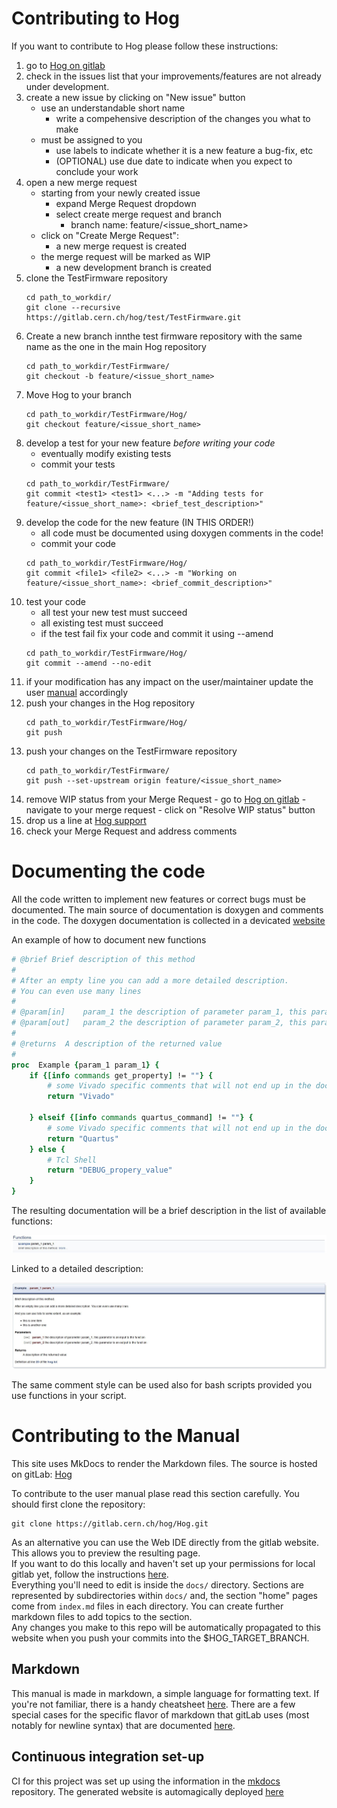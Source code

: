 # Contributing to Hog
If you want to contribute to Hog please follow these instructions:

1. go to [Hog on gitlab](https://gitlab.cern.ch/hog/Hog)
2. check in the issues list that your improvements/features are not already under development.
3. create a new issue by clicking on "New issue" button
   - use an understandable short name
	 - write a compehensive description of the changes you what to make
   - must be assigned to you
	 - use  labels to indicate whether it is a new feature a bug-fix, etc
	 - (OPTIONAL) use due date to indicate when you expect to conclude your work
4. open a new merge request
   -  starting from your newly created issue
	    *  expand Merge Request dropdown
      *  select create merge request and branch
			*  branch name: feature/<issue_short_name>
	 -  click on "Create Merge Request":
	    *  a new merge request is created
      *  the merge request will be marked as WIP
			*  a new development branch is created
5. clone the TestFirmware repository 
	```console
	cd path_to_workdir/
	git clone --recursive https://gitlab.cern.ch/hog/test/TestFirmware.git
	```
6. Create a new branch innthe test firmware repository with the same name as the one in the main Hog repository
	```console
	cd path_to_workdir/TestFirmware/
	git checkout -b feature/<issue_short_name>
	```
7. Move Hog to your branch
	```console
	cd path_to_workdir/TestFirmware/Hog/
	git checkout feature/<issue_short_name>
	```
8. develop a test for your new feature *before writing your code*
   -  eventually modify existing tests
	 -  commit your tests
	```console
	cd path_to_workdir/TestFirmware/
	git commit <test1> <test1> <...> -m "Adding tests for feature/<issue_short_name>: <brief_test_description>"
	```
9. develop the code for the new feature (IN THIS ORDER!)
   -  all code must be documented using doxygen comments in the code!
	 -  commit your code
	```console
	cd path_to_workdir/TestFirmware/Hog/
	git commit <file1> <file2> <...> -m "Working on feature/<issue_short_name>: <brief_commit_description>"
	```
10. test your code
	 -  all test your new test must succeed
	 -  all existing test must succeed
	 -  if the test fail fix your code and commit it using --amend 
	```console
	cd path_to_workdir/TestFirmware/Hog/
	git commit --amend --no-edit 
	```
11. if your modification has any impact on the user/maintainer update the user [manual](#contributing_to_the_manual) accordingly
12. push your changes in the Hog repository
	```console
	cd path_to_workdir/TestFirmware/Hog/
	git push
	```
13. push your changes on the TestFirmware repository
	```console
	cd path_to_workdir/TestFirmware/
	git push --set-upstream origin feature/<issue_short_name>
	```
14. remove WIP status from your Merge Request
		-  go to [Hog on gitlab](https://gitlab.cern.ch/hog/Hog)
		-  navigate to your merge request
		-  click on "Resolve WIP status" button
15. drop us a line at [Hog support](mailto:hog@cern.ch)
16. check your Merge Request and address comments

# Documenting the code

All the code written to implement new features or correct bugs must be documented.
The main source of documentation is doxygen and comments in the code.
The doxygen documentation is collected in a devicated [website](https://hdl-on-git.web.cern.ch/hdl-on-git/test-doxy/index.html)

An example of how to document new functions

```tcl
# @brief Brief description of this method
#
# After an empty line you can add a more detailed description.
# You can even use many lines
#
# @param[in]	param_1	the description of parameter param_1, this parameter is an input to the function
# @param[out]	param_2	the description of parameter param_2, this parameter is an output to the function
#
# @returns	A description of the returned value
#
proc  Example {param_1 param_1} {
    if {[info commands get_property] != ""} {
        # some Vivado specific comments that will not end up in the documentation
    	return "Vivado"

    } elseif {[info commands quartus_command] != ""} {
        # some Vivado specific comments that will not end up in the documentation
    	return "Quartus"
    } else {
        # Tcl Shell
   		return "DEBUG_propery_value"
    }
}
```
The resulting documentation will be a brief description in the list of available functions:

 ![](./figures/Example_brief.jpg)

Linked to a detailed description:

 ![](./figures/Example_long.jpg)

The same comment style can be used also for bash scripts provided you use functions in your script.

# Contributing to the Manual

This site uses MkDocs to render the Markdown files.
The source is hosted on gitLab: [Hog](https://gitlab.cern.ch/hog/Hog)

To contribute to the user manual plase read this section carefully.
You should first clone the repository:
```console
git clone https://gitlab.cern.ch/hog/Hog.git
```
As an alternative you can use the Web IDE directly from the gitlab website. This allows you to preview the resulting page.\
If you want to do this locally and haven't set up your permissions for local gitlab yet, follow the instructions [here](https://docs.gitlab.com/ce/ssh/README.html).\
Everything you'll need to edit is inside the `docs/` directory.
Sections are represented by subdirectories within `docs/` and, the section "home" pages  come from `index.md` files in each directory.
You can create further markdown files to add topics to the section.\
Any changes you make to this repo will be automatically propagated to this website when you push your commits into the $HOG_TARGET_BRANCH.

## Markdown

This manual is made in markdown, a simple language for formatting text. If you're not familiar, there is a handy cheatsheet [here](https://github.com/adam-p/markdown-here/wiki/Markdown-Cheatsheet). There are a few special cases for the specific flavor of markdown that gitLab uses (most notably for newline syntax) that are documented [here](https://docs.gitlab.com/ee/user/markdown.html).

## Continuous integration set-up

CI for this project was set up using the information in the [mkdocs](https://gitlab.cern.ch/authoring/documentation/mkdocs) repository. The generated website is automagically deployed [here](http://cern.ch/hog-user-manual)

